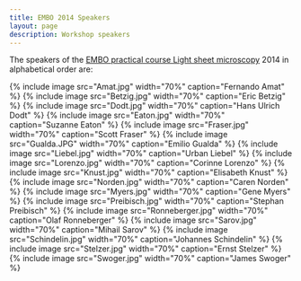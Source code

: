 ```yaml
---
title: EMBO 2014 Speakers
layout: page
description: Workshop speakers
---
```

The speakers of the [EMBO practical course Light sheet microscopy](EMBO_practical_course_Light_sheet_microscopy) 2014 in alphabetical order are:

{% include image src="Amat.jpg" width="70%" caption="Fernando Amat" %}
{% include image src="Betzig.jpg" width="70%" caption="Eric Betzig" %}
{% include image src="Dodt.jpg" width="70%" caption="Hans Ulrich Dodt" %}
{% include image src="Eaton.jpg" width="70%" caption="Suzanne Eaton" %}
{% include image src="Fraser.jpg" width="70%" caption="Scott Fraser" %}
{% include image src="Gualda.JPG" width="70%" caption="Emilio Gualda" %}
{% include image src="Liebel.jpg" width="70%" caption="Urban Liebel" %}
{% include image src="Lorenzo.jpg" width="70%" caption="Corinne Lorenzo" %}
{% include image src="Knust.jpg" width="70%" caption="Elisabeth Knust" %}
{% include image src="Norden.jpg" width="70%" caption="Caren Norden" %}
{% include image src="Myers.jpg" width="70%" caption="Gene Myers" %}
{% include image src="Preibisch.jpg" width="70%" caption="Stephan Preibisch" %}
{% include image src="Ronneberger.jpg" width="70%" caption="Olaf Ronneberger" %}
{% include image src="Sarov.jpg" width="70%" caption="Mihail Sarov" %}
{% include image src="Schindelin.jpg" width="70%" caption="Johannes Schindelin" %}
{% include image src="Stelzer.jpg" width="70%" caption="Ernst Stelzer" %}
{% include image src="Swoger.jpg" width="70%" caption="James Swoger" %}
